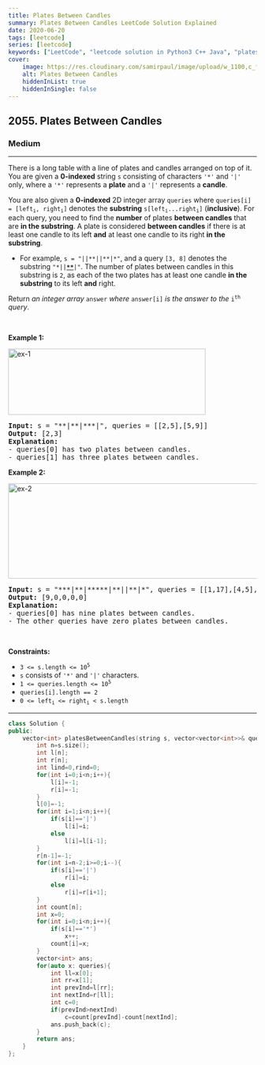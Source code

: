 ```yaml
---
title: Plates Between Candles
summary: Plates Between Candles LeetCode Solution Explained
date: 2020-06-20
tags: [leetcode]
series: [leetcode]
keywords: ["LeetCode", "leetcode solution in Python3 C++ Java", "plates-between-candles LeetCode Solution Explained"]
cover:
    image: https://res.cloudinary.com/samirpaul/image/upload/w_1100,c_fit,co_rgb:FFFFFF,l_text:Arial_75_bold:Plates Between Candles - Solution Explained/problem-solving.webp
    alt: Plates Between Candles
    hiddenInList: true
    hiddenInSingle: false
---
```



<h2>2055. Plates Between Candles</h2><h3>Medium</h3><hr><div><p>There is a long table with a line of plates and candles arranged on top of it. You are given a <strong>0-indexed</strong> string <code>s</code> consisting of characters <code>'*'</code> and <code>'|'</code> only, where a <code>'*'</code> represents a <strong>plate</strong> and a <code>'|'</code> represents a <strong>candle</strong>.</p>

<p>You are also given a <strong>0-indexed</strong> 2D integer array <code>queries</code> where <code>queries[i] = [left<sub>i</sub>, right<sub>i</sub>]</code> denotes the <strong>substring</strong> <code>s[left<sub>i</sub>...right<sub>i</sub>]</code> (<strong>inclusive</strong>). For each query, you need to find the <strong>number</strong> of plates <strong>between candles</strong> that are <strong>in the substring</strong>. A plate is considered <strong>between candles</strong> if there is at least one candle to its left <strong>and</strong> at least one candle to its right <strong>in the substring</strong>.</p>

<ul>
	<li>For example, <code>s = "||**||**|*"</code>, and a query <code>[3, 8]</code> denotes the substring <code>"*||<strong><u>**</u></strong>|"</code>. The number of plates between candles in this substring is <code>2</code>, as each of the two plates has at least one candle <strong>in the substring</strong> to its left <strong>and</strong> right.</li>
</ul>

<p>Return <em>an integer array</em> <code>answer</code> <em>where</em> <code>answer[i]</code> <em>is the answer to the</em> <code>i<sup>th</sup></code> <em>query</em>.</p>

<p>&nbsp;</p>
<p><strong>Example 1:</strong></p>
<img alt="ex-1" src="https://assets.leetcode.com/uploads/2021/10/04/ex-1.png" style="width: 400px; height: 134px;">
<pre><strong>Input:</strong> s = "**|**|***|", queries = [[2,5],[5,9]]
<strong>Output:</strong> [2,3]
<strong>Explanation:</strong>
- queries[0] has two plates between candles.
- queries[1] has three plates between candles.
</pre>

<p><strong>Example 2:</strong></p>
<img alt="ex-2" src="https://assets.leetcode.com/uploads/2021/10/04/ex-2.png" style="width: 600px; height: 193px;">
<pre><strong>Input:</strong> s = "***|**|*****|**||**|*", queries = [[1,17],[4,5],[14,17],[5,11],[15,16]]
<strong>Output:</strong> [9,0,0,0,0]
<strong>Explanation:</strong>
- queries[0] has nine plates between candles.
- The other queries have zero plates between candles.
</pre>

<p>&nbsp;</p>
<p><strong>Constraints:</strong></p>

<ul>
	<li><code>3 &lt;= s.length &lt;= 10<sup>5</sup></code></li>
	<li><code>s</code> consists of <code>'*'</code> and <code>'|'</code> characters.</li>
	<li><code>1 &lt;= queries.length &lt;= 10<sup>5</sup></code></li>
	<li><code>queries[i].length == 2</code></li>
	<li><code>0 &lt;= left<sub>i</sub> &lt;= right<sub>i</sub> &lt; s.length</code></li>
</ul>
</div>

---




```cpp
class Solution {
public:
    vector<int> platesBetweenCandles(string s, vector<vector<int>>& queries) {
        int n=s.size();
        int l[n];
        int r[n];
        int lind=0,rind=0;
        for(int i=0;i<n;i++){
            l[i]=-1;
            r[i]=-1;
        }
        l[0]=-1;
        for(int i=1;i<n;i++){
            if(s[i]=='|')
                l[i]=i;
            else
                l[i]=l[i-1];
        }
        r[n-1]=-1;
        for(int i=n-2;i>=0;i--){
            if(s[i]=='|')
                r[i]=i;
            else
                r[i]=r[i+1];
        }
        int count[n];
        int x=0;
        for(int i=0;i<n;i++){
            if(s[i]=='*')
                x++;
            count[i]=x;
        }
        vector<int> ans;
        for(auto x: queries){
            int ll=x[0];
            int rr=x[1];
            int prevInd=l[rr];
            int nextInd=r[ll];
            int c=0;
            if(prevInd>nextInd)
                c=count[prevInd]-count[nextInd];
            ans.push_back(c);
        }
        return ans;
    }
};
```
